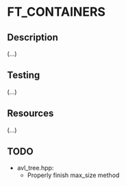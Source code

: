 # FT_CONTAINERS

## Description

(...)

## Testing

(...)

## Resources

(...)

## TODO

- avl_tree.hpp:
  - Properly finish max_size method